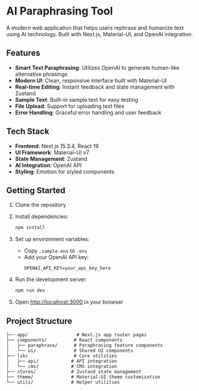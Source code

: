 # AI Paraphrasing Tool

A modern web application that helps users rephrase and humanize text using AI technology. Built with Next.js, Material-UI, and OpenAI integration.

## Features

- **Smart Text Paraphrasing**: Utilizes OpenAI to generate human-like alternative phrasings
- **Modern UI**: Clean, responsive interface built with Material-UI
- **Real-time Editing**: Instant feedback and state management with Zustand
- **Sample Text**: Built-in sample text for easy testing
- **File Upload**: Support for uploading text files
- **Error Handling**: Graceful error handling and user feedback

## Tech Stack

- **Frontend**: Next.js 15.3.4, React 19
- **UI Framework**: Material-UI v7
- **State Management**: Zustand
- **AI Integration**: OpenAI API
- **Styling**: Emotion for styled components

## Getting Started

1. Clone the repository
2. Install dependencies:
   ```bash
   npm install
   ```
3. Set up environment variables:
   - Copy `.sample.env` to `.env`
   - Add your OpenAI API key:
     ```
     OPENAI_API_KEY=your_api_key_here
     ```

4. Run the development server:
   ```bash
   npm run dev
   ```

5. Open [http://localhost:3000](http://localhost:3000) in your browser

## Project Structure

```
├── app/                  # Next.js app router pages
├── components/          # React components
│   ├── paraphrase/      # Paraphrasing feature components
│   └── ui/              # Shared UI components
├── lib/                 # Core utilities
│   ├── api/            # API integration
│   └── cms/            # CMS integration
├── stores/             # Zustand state management
├── theme/              # Material-UI theme customization
└── utils/              # Helper utilities
```
